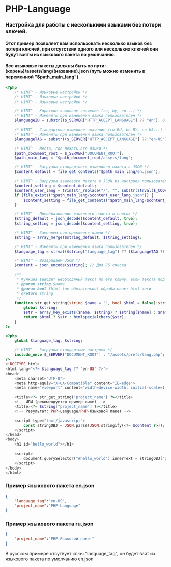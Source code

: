 # PHP-Language

### Настройка для работы с несколькими языками без потери ключей.
#### Этот пример позволяет вам использовать несколько языков без потери ключей, при отсутствии одного или нескольких ключей они будут взяты из языкового пакета по умолчанию.
#### Все языковые пакеты должны быть по пути: (корень)/assets/lang/(название).json (путь можно изменить в переменной "$path_main_lang").

```php
<?php
    /* HINT^ - Языковые настройки */
    /* HINT^ - Языковые настройки */
    /* HINT^ - Языковые настройки */

    /* HINT^ - Короткое языковое значение (ru, by, en...) */
    /* HINT^ - Изменять при изменении языка пользователем */
    $languageID = substr(($_SERVER["HTTP_ACCEPT_LANGUAGE"] ?? "en"), 0, 2);

    /* HINT^ - Стандартное языковое значение (ru-RU, be-BY, en-US...) */
    /* HINT^ - Изменять при изменении языка пользователем */
    $languageTAG = substr(($_SERVER["HTTP_ACCEPT_LANGUAGE"] ?? "en-US"), 0, 5);

    /* HINT^ - Место, где лежать все языки */
    $path_document_root = $_SERVER["DOCUMENT_ROOT"];
    $path_main_lang = "$path_document_root/assets/lang";

    /* HINT^ - Загрузка стандартного языкового пакета в JSON */
    $content_default = file_get_contents("$path_main_lang/en.json");

    /* HINT^ - Загрузка языкового пакета в JSON из настроек пользователя */
    $content_setting = $content_default;
    $content_user_lang = trim(str_replace("/", "", substr(strval($_COOKIE["lang"] ?? "en"), 0, 2)));
    if (file_exists("$path_main_lang/$content_user_lang.json")) {
        $content_setting = file_get_contents("$path_main_lang/$content_user_lang.json");
    }

    /* HINT^ - Преобразование языкового пакета в список */
    $string_default = json_decode($content_default, true);
    $string_setting = json_decode($content_setting, true);

    /* HINT^ - Заменяем повторяющиеся ключи */
    $string = array_merge($string_default, $string_setting);

    /* HINT^ - Изменять при изменении языка пользователем */
    $language_tag = strval($string["language_tag"] ?? ($languageTAG ?? "en-US")); // Для атрибута lang=""

    /* HINT^ - Возвращаем JSON */
    $content = json_encode($string); // Для JS списка

    /**
     * Функция выводит необходимый текст по его ключу, если текста под этим ключом нет, будет выведен этот ключ
     * @param string $name
     * @param bool $html (не обязательно) обрабатывает html теги
     * @return string
     */
    function str_get_string(string $name = "", bool $html = false):string {
        global $string;
        $str = array_key_exists($name, $string) ? $string[$name] : $name;
        return $html ? $str : htmlspecialchars($str);
    }
?>
```


```php
<?php
    global $language_tag, $string;

    /* HINT^ - Загрузка стандартных настроек */
    include_once $_SERVER["DOCUMENT_ROOT"] . "/assets/prefs/lang.php";
?>
<!DOCTYPE html>
<html lang="<?= $language_tag ?? "en-US" ?>">
<head>
    <meta charset="UTF-8">
    <meta http-equiv="X-UA-Compatible" content="IE=edge">
    <meta name="viewport" content="width=device-width, initial-scale=1.0">

    <title><?= str_get_string("project_name") ?></title>
    <!-- ИЛИ (рекомендуется пример выше) -->
    <title><?= $string["project_name"] ?></title>
    <!-- Результат: PHP-Language/PHP-Языковой пакет -->

    <script type="text/javascript">
        const stringOBJ = JSON.parse(JSON.stringify(<?= $content ?>));
    </script>
</head>
<body>
    <h1 id="hello_world"></h1>
    
    <script>
        document.querySelector("#hello_world").innerText = stringOBJ["project_name"]; // Результат: PHP-Language/PHP-Языковой пакет
    </script>
</body>
</html>
```

### Пример языкового пакета en.json
```json
{
    "language_tag":"en-US",
    "project_name":"PHP-Language"
}
```

### Пример языкового пакета ru.json
```json
{
    "project_name":"PHP-Языковой пакет"
}
```
В русском примере отсутвует ключ "language_tag", он будет взят из языкового пакета по умолчанию en.json

